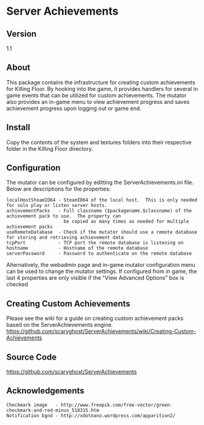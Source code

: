 Server Achievements
===============
## Version
1.1

## About
This package contains the infrastructure for creating custom achievements for Killing Floor.  By hooking into the game, 
it provides handlers for several in game events that can be utilized for custom achievements.  The mutator also provides 
an in-game menu to view achievement progress and saves achievement progress upon logging out or game end.

## Install
Copy the contents of the system and textures folders into their respective folder in the Killing Floor directory.  

## Configuration
The mutator can be configured by editting the ServerAchievements.ini file.  Below are descriptions for the properties:

    localHostSteamID64 - SteamID64 of the local host.  This is only needed for solo play or listen server hosts.
    achievementPacks   - Full classname ($packagename.$classname) of the achievement pack to use.  The property can 
                         be copied as many times as needed for multiple achievement packs
    useRemoteDatabase  - Check if the mutator should use a remote database for storing and retrieving achievement data
    tcpPort            - TCP port the remote database is listening on
    hostname           - Hostname of the remote database
    serverPassword     - Password to authenticate on the remote database
                         
Alternatively, the webadmin page and in-game mutator configuration menu can be used to change the mutator settings.  If 
configured from in game, the last 4 properties are only visible if the "View Advanced Options" box is checked

## Creating Custom Achievements
Please see the wiki for a guide on creating custom achievement packs based on the ServerAchievements engine.  
https://github.com/scaryghost/ServerAchievements/wiki/Creating-Custom-Achievements

## Source Code
https://github.com/scaryghost/ServerAchievements

## Acknowledgements
    Checkmark image   - http://www.freepik.com/free-vector/green-checkmark-and-red-minus_518315.htm
    Notification bgnd - http://xdotnano.wordpress.com/apparition2/
